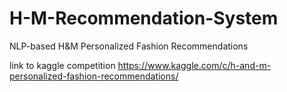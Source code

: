 # H-M-Recommendation-System
NLP-based H&amp;M Personalized Fashion Recommendations 

link to kaggle competition
https://www.kaggle.com/c/h-and-m-personalized-fashion-recommendations/
